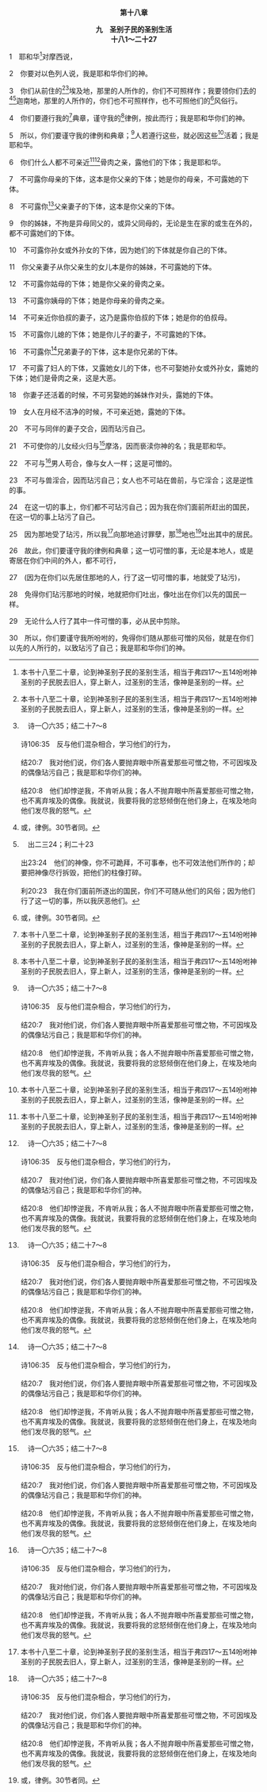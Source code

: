 <p style="text-align:center;font-weight:bold;">第十八章</p>

<p style="text-align:center;font-weight:bold;">九　圣别子民的圣别生活<br>十八1～二十27</p>

1　耶和华[^1]对摩西说，

[^1]:本书十八至二十章，论到神圣别子民的圣别生活，相当于弗四17～五14吩咐神圣别的子民脱去旧人，穿上新人，过圣别的生活，像神是圣别的一样。

2　你要对以色列人说，我是耶和华你们的神。

3　你们从前住的[^1][^a]埃及地，那里的人所作的，你们不可照样作；我要领你们去的[^2][^b]迦南地，那里的人所作的，你们也不可照样作，也不可照他们的[^2]风俗行。

[^1]:以色列人不可照着他们从前生活在埃及人中的那种样式生活，表征信徒应当在从前旧的生活样式上，脱去旧人(弗四22)。以色列人也不可在他们要被领进的地上，照着迦南人的样式生活，表征信徒得救后，不该模成世人生活与行为的样子(罗十二2)。以色列人照着神的圣别过一种圣别的生活(4～二十27)，表征信徒应当穿上新人，这新人是照着神，在那实际的义和圣中所创造的(弗四24)。

[^2]:或，律例。30节者同。

[^a]:　诗一〇六35；结二十7～8<br><br>诗106:35　反与他们混杂相合，学习他们的行为，<br><br>结20:7　我对他们说，你们各人要抛弃眼中所喜爱那些可憎之物，不可因埃及的偶像玷污自己；我是耶和华你们的神。<br><br>结20:8　他们却悖逆我，不肯听从我；各人不抛弃眼中所喜爱那些可憎之物，也不离弃埃及的偶像。我就说，我要将我的忿怒倾倒在他们身上，在埃及地向他们发尽我的怒气。

[^b]:　出二三24；利二十23<br><br>出23:24　他们的神像，你不可跪拜，不可事奉，也不可效法他们所作的；却要把神像尽行拆毁，把他们的柱像打碎。<br><br>利20:23　我在你们面前所逐出的国民，你们不可随从他们的风俗；因为他们行了这一切的事，所以我厌恶他们。

4　你们要遵行我的[^1]典章，谨守我的[^1]律例，按此而行；我是耶和华你们的神。

[^1]:见路一6注4。

5　所以，你们要谨守我的律例和典章；[^a]人若遵行这些，就必因这些[^1]活着；我是耶和华。

[^1]:参加三21与注1。

[^a]:　结二十11；13；21；尼九29；罗十5；加三12；参太十九17；路十28<br><br>结20:11　将我的律例赐给他们，将我的典章指示他们；人若遵行这些，就必因这些活着。<br><br>结20:13　以色列家却在旷野悖逆我，不遵行我的律例，弃绝我的典章；（人若遵行这些，就必因这些活着；）他们大大渎犯我的安息日。我就说，我要在旷野将我的忿怒倾倒在他们身上，灭绝他们。<br><br>结20:21　只是他们的儿女悖逆我，不遵行我的律例，也不谨守遵行我的典章；（人若遵行这些，就必因这些活着；）他们渎犯我的安息日。我就说，我要将我的忿怒倾倒在他们身上，在旷野向他们发尽我的怒气。<br><br>尼9:29　你警戒他们，要使他们归服你的律法；他们却行事狂傲，不听从你的诫命，干犯你的典章（人若行这些，必因这些活着），扭转肩头，硬着颈项，不肯听从。<br><br>罗10:5　论到那本于律法的义，摩西写着：“行这些事的，必因这些事活着。”<br><br>加3:12　但律法不是本于信，只说，“行这些事的，必因这些事活着。”<br><br>太19:17　耶稣对他说，你为什么以善问我？只有一位是善的。你若要进入生命，就要遵守诫命。<br><br>路10:28　耶稣说，你答得对，你这样行，就必得着生命。

6　你们什么人都不可亲近[^1][^a]骨肉之亲，露他们的下体；我是耶和华。

[^1]:直译，肉中的肉。

[^a]:　6～20：利二十11～21<br><br>利20:11　与父亲妻子行淫的，就是揭露了他父亲的下体，他们二人必要被处死，流他们血的罪要归到他们身上。<br><br>利20:12　与儿媳同寝的，他们二人必要被处死；他们行了乱伦的事，流他们血的罪要归到他们身上。<br><br>利20:13　人若与男人苟合，像与女人一样，他们二人行了可憎的事，必要被处死，流他们血的罪要归到他们身上。<br><br>利20:14　人若娶妻，又娶其母，便是大恶，这三人要用火焚烧，使你们中间免去大恶。<br><br>利20:15　人若与兽淫合，必要被处死；你们也要把那兽杀死。<br><br>利20:16　女人若与兽亲近，与它淫合，你要把那女人和那兽杀死；他们必要被处死，流他们血的罪要归到他们身上。<br><br>利20:17　人若娶他的姊妹，无论是异母同父的，或是异父同母的，彼此见了对方的下体，这是可耻的事；他们必在本民的眼前被剪除。他揭露了他姊妹的下体，必担当自己的罪孽。<br><br>利20:18　妇人有月经，人若与她同寝，揭露了她的下体，就是显露了妇人的血源，妇人也揭露了自己的血源；二人必从民中剪除。<br><br>利20:19　不可揭露姨母或姑母的下体，这是显露了骨肉之亲的下体；二人必担当自己的罪孽。<br><br>利20:20　人若与伯叔的妻子同寝，就是揭露了他伯叔的下体；二人要担当自己的罪，必无子女而死。<br><br>利20:21　人若娶他兄弟的妻子，这本是污秽的事；他是揭露了他兄弟的下体；二人必无子女。

7　不可露你母亲的下体，这本是你父亲的下体；她是你的母亲，不可露她的下体。

8　不可露你[^a]父亲妻子的下体，这本是你父亲的下体。

[^a]:　申二二30；二七20；林前五1<br><br>申22:30　人不可娶父亲的妻子，以致掀开他父亲的衣边。<br><br>申27:20　与父亲的妻子行淫的，必受咒诅，因为掀开他父亲的衣边。百姓都要说，阿们。<br><br>林前5:1　确实听说在你们中间有淫乱的事，这样的淫乱，连外邦人中也没有，就是有人收了他的继母。

9　你的姊妹，不拘是异母同父的，或异父同母的，无论是生在家的或生在外的，都不可露她们的下体。

10　不可露你孙女或外孙女的下体，因为她们的下体就是你自己的下体。

11　你父亲妻子从你父亲生的女儿本是你的姊妹，不可露她的下体。

12　不可露你姑母的下体；她是你父亲的骨肉之亲。

13　不可露你姨母的下体；她是你母亲的骨肉之亲。

14　不可亲近你伯叔的妻子，这乃是露你伯叔的下体；她是你的伯叔母。

15　不可露你儿媳的下体；她是你儿子的妻子，不可露她的下体。

16　不可露你[^a]兄弟妻子的下体，这本是你兄弟的下体。

[^a]:　利二十21；太十四4；可六18<br><br>利20:21　人若娶他兄弟的妻子，这本是污秽的事；他是揭露了他兄弟的下体；二人必无子女。<br><br>太14:4　因为约翰曾对他说，你不可娶这妇人。<br><br>可6:18　约翰曾对希律说，你不可娶你兄弟的妻子。

17　不可露了妇人的下体，又露她女儿的下体，也不可娶她孙女或外孙女，露她的下体；她们是骨肉之亲，这是大恶。

18　你妻子还活着的时候，不可另娶她的姊妹作对头，露她的下体。

19　女人在月经不洁净的时候，不可亲近她，露她的下体。

20　不可与同伴的妻子交合，因而玷污自己。

21　不可使你的儿女经火归与[^a]摩洛，因而亵渎你神的名；我是耶和华。

[^a]:　利二十2～5；王下二三10；耶三二35<br><br>利20:2　你还要对以色列人说，凡以色列人，或是在以色列中寄居的外人，把自己的儿女献给摩洛的，必要被处死；本地的人要用石头把他打死。<br><br>利20:3　我也要向那人变脸，把他从民中剪除，因为他把儿女献给摩洛，以致玷污我的圣所，亵渎我的圣名。<br><br>利20:4　那人把儿女献给摩洛，本地的人若佯为不见，不把他处死，<br><br>利20:5　我就要向那人和他的家变脸，把他并一切随从他与摩洛行邪淫的人，都从民中剪除。<br><br>王下23:10　王又污秽欣嫩子谷的陀斐特，不许人在那里使儿女经火献给摩洛；<br><br>耶32:35　他们在欣嫩子谷，建筑巴力的邱坛，好使自己的儿女经火归摩洛，他们行这可憎的事，使犹大犯罪，这并不是我所吩咐的，也不是我心所起的意。

22　不可与[^a]男人苟合，像与女人一样；这是可憎的。

[^a]:　利二十13；罗一27；林前六9；提前一10；犹7<br><br>利20:13　人若与男人苟合，像与女人一样，他们二人行了可憎的事，必要被处死，流他们血的罪要归到他们身上。<br><br>罗1:27　男人也是如此，弃了女人顺性的用处，欲火中烧，彼此贪恋，男和男行可耻的事，就在自己身上受这妄为当得的报应。<br><br>林前6:9　你们岂不知，不义的不能承受神的国吗？不要受迷惑，无论是淫乱的、拜偶像的、奸淫的、作娈童的、同性恋的、<br><br>提前1:10　淫乱的、同性恋的、拐人的、说谎的、起假誓的，以及其他敌对健康教训之事设立的，<br><br>犹1:7　又如所多玛、蛾摩拉和周围城邑的人，也照他们的样子一味地行淫，随从相异的肉体，就受永火的刑罚，立为鉴戒。

23　不可与兽淫合，因而玷污自己；女人也不可站在兽前，与它淫合；这是逆性的事。

24　在这一切的事上，你们都不可玷污自己；因为我在你们面前所赶出的国民，在这一切的事上玷污了自己。

25　因为那地受了玷污，所以我[^1]向那地追讨罪孽，那[^a]地也[^2]吐出其中的居民。

[^1]:或，因那地的罪孽惩罚它。

[^2]:表征基督的那地(见申八7注1)，是为着神子民生存和生活的供应，也是为着他们的享受。美地吐出受玷污且不圣别的居民(25，28，二十22)，表征包罗万有的基督，原是我们的居所和我们所需的一切，作我们的享受，但如果我们与祂的关系不正确，祂就要把我们从祂自己里面吐出去，不再让我们享受祂(参启三16)。

[^a]:　利二十22<br><br>利20:22　所以你们要谨守遵行我一切的律例和典章，免得我领你们去住的那地把你们吐出。

26　故此，你们要谨守我的律例和典章；这一切可憎的事，无论是本地人，或是寄居在你们中间的外人，都不可行，

27　(因为在你们以先居住那地的人，行了这一切可憎的事，地就受了玷污)，

28　免得你们玷污那地的时候，地就把你们吐出，像吐出在你们以先的国民一样。

29　无论什么人行了其中一件可憎的事，必从民中剪除。

30　所以，你们要谨守我所吩咐的，免得你们随从那些可憎的风俗，就是在你们以先的人所行的，以致玷污了自己；我是耶和华你们的神。
